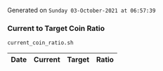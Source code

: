 Generated on `Sunday 03-October-2021 at 06:57:39`

### Current to Target Coin Ratio
`current_coin_ratio.sh`

Date|Current|Target|Ratio
---|---|---|---
